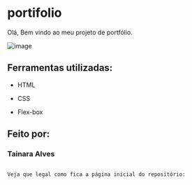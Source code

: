# portifolio
Olá, Bem vindo ao meu projeto de portfólio.

![image](https://tinypic.host/images/2023/04/21/imageabf8ed8cfe8e0d3a.png)

## Ferramentas utilizadas:

* HTML

* CSS

* Flex-box

## Feito por:

### Tainara Alves

```

Veja que legal como fica a página inicial do repositório:
